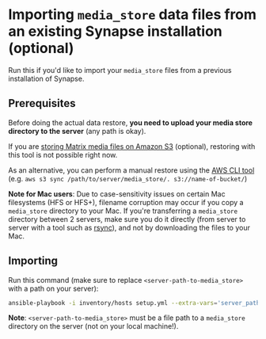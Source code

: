 # Importing `media_store` data files from an existing Synapse installation (optional)

Run this if you'd like to import your `media_store` files from a previous installation of Synapse.

## Prerequisites

Before doing the actual data restore, **you need to upload your media store directory to the server** (any path is okay).

If you are [storing Matrix media files on Amazon S3](configuring-playbook-s3.md) (optional), restoring with this tool is not possible right now.

As an alternative, you can perform a manual restore using the [AWS CLI tool](https://aws.amazon.com/cli/) (e.g. `aws s3 sync /path/to/server/media_store/. s3://name-of-bucket/`)

**Note for Mac users**: Due to case-sensitivity issues on certain Mac filesystems (HFS or HFS+), filename corruption may occur if you copy a `media_store` directory to your Mac. If you're transferring a `media_store` directory between 2 servers, make sure you do it directly (from server to server with a tool such as [rsync](https://rsync.samba.org/)), and not by downloading the files to your Mac.

## Importing

Run this command (make sure to replace `<server-path-to-media_store>` with a path on your server):

```sh
ansible-playbook -i inventory/hosts setup.yml --extra-vars='server_path_media_store=<server-path-to-media_store>' --tags=import-synapse-media-store
```

**Note**: `<server-path-to-media_store>` must be a file path to a `media_store` directory on the server (not on your local machine!).
